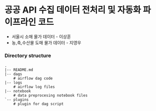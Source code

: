 # 공공 API 수집 데이터 전처리 및 자동화 파이프라인 코드 

- 서울시 소매 물가 데이터 - 이상훈
- 농,축,수산물 도매 물가 데이터 - 지영우

### Directory structure

```
.
|-- README.md        
|-- dags
    # airflow dag code 
|-- logs
    # airflow log files
|-- notebook
    # data preprocesing notebook files
`-- plugins
    # plugin for dag script

```